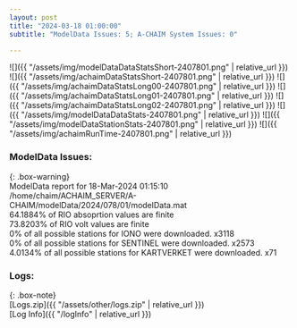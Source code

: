 ```yaml
---
layout: post
title: "2024-03-18 01:00:00"
subtitle: "ModelData Issues: 5; A-CHAIM System Issues: 0"

---
```


![]({{ "/assets/img/modelDataDataStatsShort-2407801.png" | relative_url }})
![]({{ "/assets/img/achaimDataStatsShort-2407801.png" | relative_url }})
![]({{ "/assets/img/achaimDataStatsLong00-2407801.png" | relative_url }})
![]({{ "/assets/img/achaimDataStatsLong01-2407801.png" | relative_url }})
![]({{ "/assets/img/achaimDataStatsLong02-2407801.png" | relative_url }})
![]({{ "/assets/img/modelDataDataStats-2407801.png" | relative_url }})
![]({{ "/assets/img/modelDataStationStats-2407801.png" | relative_url }})
![]({{ "/assets/img/achaimRunTime-2407801.png" | relative_url }})


### ModelData Issues:  
  
{: .box-warning}  
 ModelData report for 18-Mar-2024 01:15:10   
 /home/chaim/ACHAIM_SERVER/A-CHAIM/modelData/2024/078/01/modelData.mat   
 64.1884% of RIO absoprtion values are finite   
 73.8203% of RIO volt values are finite   
 0% of all possible stations for IONO were downloaded. x3118   
 0% of all possible stations for SENTINEL were downloaded. x2573   
 4.0134% of all possible stations for KARTVERKET were downloaded. x71   
  


### Logs:  
  
{: .box-note}  
[Logs.zip]({{ "/assets/other/logs.zip" | relative_url }})  
[Log Info]({{ "/logInfo" | relative_url }})  
